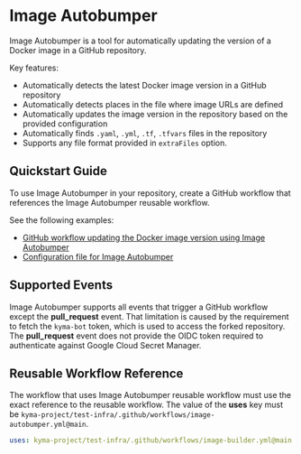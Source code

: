 # Image Autobumper

Image Autobumper is a tool for automatically updating the version of a Docker image in a GitHub repository.

Key features:
* Automatically detects the latest Docker image version  in a GitHub repository
* Automatically detects places in the file where image URLs are defined
* Automatically updates the image version in the repository based on the provided configuration
* Automatically finds `.yaml`, `.yml`, `.tf`, `.tfvars` files in the repository
* Supports any file format provided in `extraFiles` option.

## Quickstart Guide

To use Image Autobumper in your repository, create a GitHub workflow that references the Image Autobumper reusable workflow.

See the following examples:
* [GitHub workflow updating the Docker image version using Image Autobumper](https://github.com/kyma-project/test-infra/blob/main/.github/workflows/autobump-images.yml)
* [Configuration file for Image Autobumper](https://github.com/kyma-project/test-infra/blob/main/configs/autobump-config/test-infra-autobump-config.yaml)

## Supported Events

Image Autobumper supports all events that trigger a GitHub workflow except the **pull_request** event. That limitation is caused by the requirement to fetch the `kyma-bot` token, which is used to access the forked repository. The **pull_request** event does not provide the OIDC token required to authenticate against Google Cloud Secret Manager.

## Reusable Workflow Reference

The workflow that uses Image Autobumper reusable workflow must use the exact reference to the reusable workflow. The value of the **uses** key must be `kyma-project/test-infra/.github/workflows/image-autobumper.yml@main`.

```yaml
uses: kyma-project/test-infra/.github/workflows/image-builder.yml@main
```
